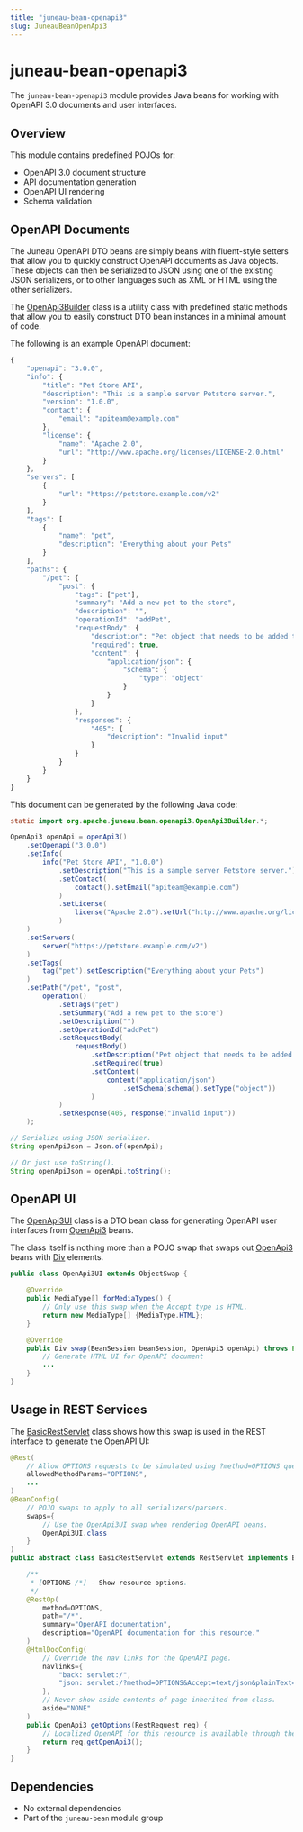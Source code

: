```yaml
---
title: "juneau-bean-openapi3"
slug: JuneauBeanOpenApi3
---
```


# juneau-bean-openapi3

The `juneau-bean-openapi3` module provides Java beans for working with OpenAPI 3.0 documents and user interfaces.

## Overview

This module contains predefined POJOs for:

- OpenAPI 3.0 document structure
- API documentation generation
- OpenAPI UI rendering
- Schema validation

## OpenAPI Documents

The Juneau OpenAPI DTO beans are simply beans with fluent-style setters that allow you to quickly construct OpenAPI documents as Java objects. These objects can then be serialized to JSON using one of the existing JSON serializers, or to other languages such as XML or HTML using the other serializers.

The <a href="/site/apidocs/org/apache/juneau/bean/openapi3/OpenApi3Builder.html" target="_blank">OpenApi3Builder</a> class is a utility class with predefined static methods that allow you to easily construct DTO bean instances in a minimal amount of code.

The following is an example OpenAPI document:

```js
{
    "openapi": "3.0.0",
    "info": {
        "title": "Pet Store API",
        "description": "This is a sample server Petstore server.",
        "version": "1.0.0",
        "contact": {
            "email": "apiteam@example.com"
        },
        "license": {
            "name": "Apache 2.0",
            "url": "http://www.apache.org/licenses/LICENSE-2.0.html"
        }
    },
    "servers": [
        {
            "url": "https://petstore.example.com/v2"
        }
    ],
    "tags": [
        {
            "name": "pet",
            "description": "Everything about your Pets"
        }
    ],
    "paths": {
        "/pet": {
            "post": {
                "tags": ["pet"],
                "summary": "Add a new pet to the store",
                "description": "",
                "operationId": "addPet",
                "requestBody": {
                    "description": "Pet object that needs to be added to the store",
                    "required": true,
                    "content": {
                        "application/json": {
                            "schema": {
                                "type": "object"
                            }
                        }
                    }
                },
                "responses": {
                    "405": {
                        "description": "Invalid input"
                    }
                }
            }
        }
    }
}
```

This document can be generated by the following Java code:

```java
static import org.apache.juneau.bean.openapi3.OpenApi3Builder.*;

OpenApi3 openApi = openApi3()
    .setOpenapi("3.0.0")
    .setInfo(
        info("Pet Store API", "1.0.0")
            .setDescription("This is a sample server Petstore server.")
            .setContact(
                contact().setEmail("apiteam@example.com")
            )
            .setLicense(
                license("Apache 2.0").setUrl("http://www.apache.org/licenses/LICENSE-2.0.html")
            )
    )
    .setServers(
        server("https://petstore.example.com/v2")
    )
    .setTags(
        tag("pet").setDescription("Everything about your Pets")
    )
    .setPath("/pet", "post",
        operation()
            .setTags("pet")
            .setSummary("Add a new pet to the store")
            .setDescription("")
            .setOperationId("addPet")
            .setRequestBody(
                requestBody()
                    .setDescription("Pet object that needs to be added to the store")
                    .setRequired(true)
                    .setContent(
                        content("application/json")
                            .setSchema(schema().setType("object"))
                    )
            )
            .setResponse(405, response("Invalid input"))
    );

// Serialize using JSON serializer.
String openApiJson = Json.of(openApi);

// Or just use toString().
String openApiJson = openApi.toString();
```

## OpenAPI UI

The <a href="/site/apidocs/org/apache/juneau/bean/openapi3/ui/OpenApi3UI.html" target="_blank">OpenApi3UI</a> class is a DTO bean class for generating OpenAPI user interfaces from <a href="/site/apidocs/org/apache/juneau/bean/openapi3/OpenApi3.html" target="_blank">OpenApi3</a> beans.

The class itself is nothing more than a POJO swap that swaps out <a href="/site/apidocs/org/apache/juneau/bean/openapi3/OpenApi3.html" target="_blank">OpenApi3</a> beans with <a href="/site/apidocs/org/apache/juneau/bean/html5/Div.html" target="_blank">Div</a> elements.

```java
public class OpenApi3UI extends ObjectSwap {

    @Override
    public MediaType[] forMediaTypes() {
        // Only use this swap when the Accept type is HTML.
        return new MediaType[] {MediaType.HTML};
    }

    @Override
    public Div swap(BeanSession beanSession, OpenApi3 openApi) throws Exception {
        // Generate HTML UI for OpenAPI document
        ...
    }
}
```

## Usage in REST Services

The <a href="/site/apidocs/org/apache/juneau/rest/servlet/BasicRestServlet.html" target="_blank">BasicRestServlet</a> class shows how this swap is used in the REST interface to generate the OpenAPI UI:

```java
@Rest(
    // Allow OPTIONS requests to be simulated using ?method=OPTIONS query parameter.
    allowedMethodParams="OPTIONS",
    ...
)
@BeanConfig(
    // POJO swaps to apply to all serializers/parsers.
    swaps={
        // Use the OpenApi3UI swap when rendering OpenAPI beans.
        OpenApi3UI.class
    }
)
public abstract class BasicRestServlet extends RestServlet implements BasicRestConfig {

    /**
     * [OPTIONS /*] - Show resource options.
     */
    @RestOp(
        method=OPTIONS,
        path="/*",
        summary="OpenAPI documentation",
        description="OpenAPI documentation for this resource."
    )
    @HtmlDocConfig(
        // Override the nav links for the OpenAPI page.
        navlinks={
            "back: servlet:/",
            "json: servlet:/?method=OPTIONS&Accept=text/json&plainText=true"
        },
        // Never show aside contents of page inherited from class.
        aside="NONE"
    )
    public OpenApi3 getOptions(RestRequest req) {
        // Localized OpenAPI for this resource is available through the RestRequest object.
        return req.getOpenApi3();
    }
}
```

## Dependencies

- No external dependencies
- Part of the `juneau-bean` module group
